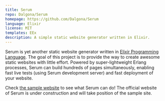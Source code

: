 ```yaml
---
title: Serum
repo: Dalgona/Serum
homepage: https://github.com/Dalgona/Serum
language: Elixir
license: MIT
templates: EEx
description: A simple static website generator written in Elixir.
---
```


Serum is yet another static website generator written in [Elixir Programming Language](http://elixir-lang.org). The goal of this project is to provide the way to create awesome static websites with little effort. Powered by super-lightweight Erlang processes, Serum can build hundreds of pages simultaneously, enabling fast live tests (using Serum development server) and fast deployment of your website.

Check [the sample website](http://include.iostream.kr/serum-sample) to see what Serum can do! The official website of Serum is under construction and will take position of the sample site.

